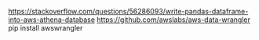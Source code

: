 

https://stackoverflow.com/questions/56286093/write-pandas-dataframe-into-aws-athena-database
https://github.com/awslabs/aws-data-wrangler
pip install awswrangler